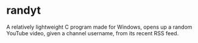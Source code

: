 # randyt
A relatively lightweight C program made for Windows, opens up a random YouTube video, given a channel username, from its recent RSS feed.
